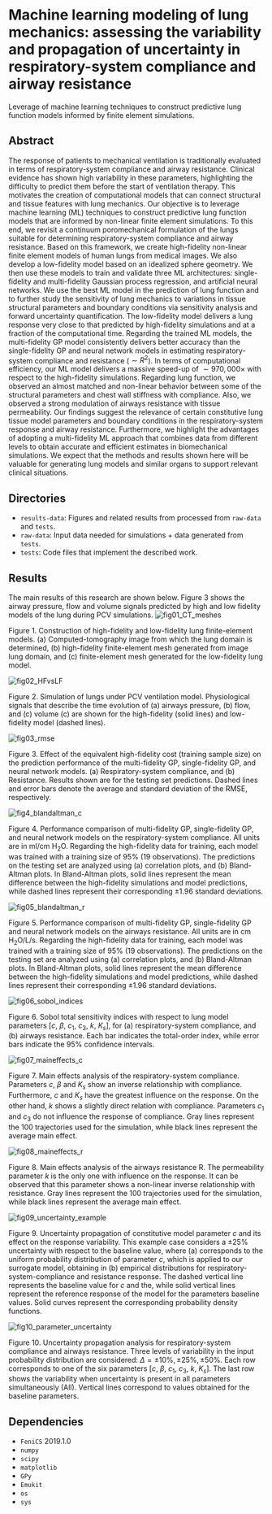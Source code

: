 # Machine learning modeling of lung mechanics: assessing the variability and propagation of uncertainty in respiratory-system compliance and airway resistance

Leverage of machine learning techniques to construct predictive lung function models informed by finite element simulations.

## Abstract
The response of patients to mechanical ventilation is traditionally evaluated in terms of respiratory-system compliance and airway resistance. Clinical evidence has shown high variability in these parameters, highlighting the difficulty to predict them before the start of ventilation therapy. This motivates the creation of computational models that can connect structural and tissue features with lung mechanics. Our objective is to leverage machine learning (ML) techniques to construct predictive lung function models that are informed by non-linear finite element simulations. To this end, we revisit a continuum poromechanical formulation of the lungs suitable for determining respiratory-system compliance and airway resistance. Based on this framework, we create high-fidelity non-linear finite element models of human lungs from medical images. We also develop a low-fidelity model based on an idealized sphere geometry. We then use these models to train and validate three ML architectures: single-fidelity and multi-fidelity Gaussian process regression, and artificial neural networks. We use the best ML model in the prediction of lung function and to further study the sensitivity of lung mechanics to variations in tissue structural parameters and boundary conditions via sensitivity analysis and forward uncertainty quantification. The low-fidelity model delivers a lung response very close to that predicted by high-fidelity simulations and at a fraction of the computational time. Regarding the trained ML models, the multi-fidelity GP model consistently delivers better accuracy than the single-fidelity GP and neural network models in estimating respiratory-system compliance and resistance ($\sim R^2$). In terms of computational efficiency, our ML model delivers a massive speed-up of $\sim970,000\times$ with respect to the high-fidelity simulations. Regarding lung function, we observed an almost matched and non-linear behavior between some of the structural parameters and chest wall stiffness with compliance. Also, we observed a strong modulation of airways resistance with tissue permeability. Our findings suggest the relevance of certain constitutive lung tissue model parameters and boundary conditions in the respiratory-system response and airway resistance. Furthermore, we highlight the advantages of adopting a multi-fidelity ML approach that combines data from different levels to obtain accurate and efficient estimates in biomechanical simulations. We expect that the methods and results shown here will be valuable for generating lung models and similar organs to support relevant clinical situations.

## Directories
- `results-data`: Figures and related results from processed from `raw-data` and `tests`.
- `raw-data`: Input data needed for simulations + data generated from `tests`.
- `tests`:  Code files that implement the described work.

## Results
The main results of this research are shown below. Figure 3 shows the airway pressure, flow and volume signals predicted by high and low fidelity models of the lung during PCV simulations.
![fig01_CT_meshes](https://github.com/comp-medicine-uc/ML-lung-mechanics-UQ/assets/95642663/411613eb-f2cb-4a3b-ace9-737cc58b4318)

Figure 1. Construction of high-fidelity and low-fidelity lung finite-element models. (a) Computed-tomography image from which the lung domain is determined, (b) high-fidelity finite-element mesh generated from image lung domain, and (c) finite-element mesh generated for the low-fidelity lung model.



![fig02_HFvsLF](https://github.com/comp-medicine-uc/ML-lung-mechanics-UQ/assets/95642663/bed69591-09de-4d43-b995-d2e176862221)

Figure 2. Simulation of lungs under PCV ventilation model. Physiological signals that describe the time evolution of (a) airways pressure, (b) flow, and (c) volume (c) are shown for the high-fidelity (solid lines) and low-fidelity model (dashed lines).



![fig03_rmse](https://github.com/comp-medicine-uc/ML-lung-mechanics-UQ/assets/95642663/efe4e193-53e4-449c-8ca3-acaef6949e3b)

Figure 3. Effect of the equivalent high-fidelity cost (training sample size) on the prediction performance of the multi-fidelity GP, single-fidelity GP, and neural network models. (a) Respiratory-system compliance, and (b) Resistance. Results shown are for the testing set predictions. Dashed lines and error bars denote the average and standard deviation of the RMSE, respectively.



![fig4_blandaltman_c](https://github.com/comp-medicine-uc/ML-lung-mechanics-UQ/assets/95642663/6f299abb-3ebc-4660-b2e6-ec658a518efc)

Figure 4. Performance comparison of multi-fidelity GP, single-fidelity GP, and neural network models on the respiratory-system compliance. All units are in ml/cm H$_{\text{2}}$O. Regarding the high-fidelity data for training, each model was trained with a training size of 95\% (19 observations). The predictions on the testing set are analyzed using (a) correlation plots, and (b) Bland-Altman plots. In Bland-Altman plots, solid lines represent the mean difference between the high-fidelity simulations and model predictions, while dashed lines represent their corresponding $\pm$1.96 standard deviations.



![fig05_blandaltman_r](https://github.com/comp-medicine-uc/ML-lung-mechanics-UQ/assets/95642663/22612436-47c9-4dcb-b609-6c7acbd1c3a9)

Figure 5. Performance comparison of multi-fidelity GP, single-fidelity GP and neural network models on the airways resistance. All units are in cm H$_{\text{2}}$O/L/s. Regarding the high-fidelity data for training, each model was trained with a training size of 95\% (19 observations). The predictions on the testing set are analyzed using (a) correlation plots, and (b) Bland-Altman plots. In Bland-Altman plots, solid lines represent the mean difference between the high-fidelity simulations and model predictions, while dashed lines represent their corresponding $\pm$1.96 standard deviations.



![fig06_sobol_indices](https://github.com/comp-medicine-uc/ML-lung-mechanics-UQ/assets/95642663/5909b9dc-37fa-4cd5-94a0-c1079c62b85c)

Figure 6. Sobol total sensitivity indices with respect to lung model parameters [$c$, $\beta$, $c_1$, $c_3$, $k$, $K_s$], for (a) respiratory-system compliance, and (b) airways resistance. Each bar indicates the total-order index, while error bars indicate the 95\% confidence intervals.



![fig07_maineffects_c](https://github.com/comp-medicine-uc/ML-lung-mechanics-UQ/assets/95642663/32b43c32-805e-4bdb-a5ff-d486de7390e6)

Figure 7. Main effects analysis of the respiratory-system compliance. Parameters $c$, $\beta$ and $K_s$ show an inverse relationship with compliance. Furthermore, $c$ and $K_s$ have the greatest influence on the response. On the other hand, $k$ shows a slightly direct relation with compliance. Parameters $c_1$ and $c_3$ do not influence the response of compliance. Gray lines represent the 100 trajectories used for the simulation, while black lines represent the average main effect.


![fig08_maineffects_r](https://github.com/comp-medicine-uc/ML-lung-mechanics-UQ/assets/95642663/ce7821cc-2959-4980-84f9-9a613f4cb706)

Figure 8. Main effects analysis of the airways resistance $\text{R}$. The permeability parameter $k$ is the only one with influence on the response. It can be observed that this parameter shows a non-linear inverse relationship with resistance. Gray lines represent the 100 trajectories used for the simulation, while black lines represent the average main effect.



![fig09_uncertainty_example](https://github.com/comp-medicine-uc/ML-lung-mechanics-UQ/assets/95642663/f2138c31-ce97-4933-bcfa-1f3c1da47187)

Figure 9. Uncertainty propagation of constitutive model parameter $c$ and its effect on the response variability. This example case considers a $\pm$25\% uncertainty with respect to the baseline value, where (a) corresponds to the uniform probability distribution of parameter $c$, which is applied to our surrogate model, obtaining in (b) empirical distributions for respiratory-system-compliance and resistance response. The dashed vertical line represents the baseline value for $c$ and the, while solid vertical lines represent the reference response of the model for the parameters baseline values. Solid curves represent the corresponding probability density functions.



![fig10_parameter_uncertainty](https://github.com/comp-medicine-uc/ML-lung-mechanics-UQ/assets/95642663/1e0dd154-508a-4ad6-9908-093a645a51fc)

Figure 10. Uncertainty propagation analysis for respiratory-system compliance and airways resistance. Three levels of variability in the input probability distribution are considered: $\Delta = \pm10\%, \pm25\%, \pm50\%$. Each row corresponds to one of the six parameters [$c$, $\beta$, $c_1$, $c_3$, $k$, $K_s$]. The last row shows the variability when uncertainty is present in all parameters simultaneously (All). Vertical lines correspond to values obtained for the baseline parameters.

## Dependencies
- `FeniCS` 2019.1.0
- `numpy`
- `scipy`
- `matplotlib`
- `GPy`
- `Emukit`
- `os`
- `sys`
